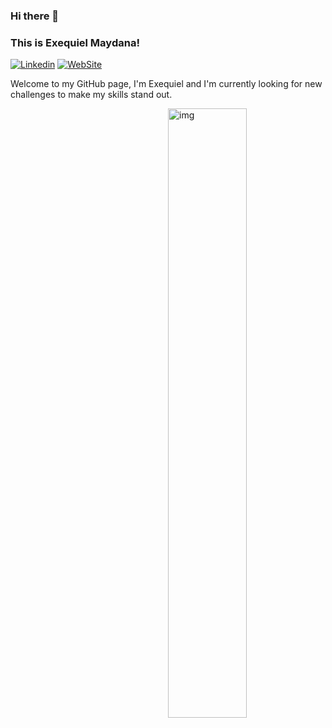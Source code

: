 ### Hi there 👋
### This is Exequiel Maydana!

[![Linkedin](https://img.shields.io/badge/-Linkedin-blue)](https://www.linkedin.com/in/hernan-exequiel-maydana-913a50218/)
[![WebSite](https://img.shields.io/badge/-WebSite-orange)](https://portafolio-exedev.netlify.app/)

Welcome to my GitHub page, I'm Exequiel and I'm currently looking for new challenges to make my skills stand out.

<img align="right" alt="img" src="https://user-images.githubusercontent.com/86934811/213883656-37daf030-546c-4811-8dec-fef12ddf9d6a.jpg" width="50%" height="auto" />

<!--
**ExequielMaydana/ExequielMaydana** is a ✨ _special_ ✨ repository because its `README.md` (this file) appears on your GitHub profile.

Here are some ideas to get you started:

- 🔭 I’m currently working on ...
- 🌱 I’m currently learning ...
- 👯 I’m looking to collaborate on ...
- 🤔 I’m looking for help with ...
- 💬 Ask me about ...
- 📫 How to reach me: ...
- 😄 Pronouns: ...
- ⚡ Fun fact: ...
-->

